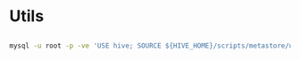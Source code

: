# Utils

##

```sh
mysql -u root -p -ve 'USE hive; SOURCE ${HIVE_HOME}/scripts/metastore/upgrade/mysql/hive-schema-3.1.0.mysql.sql'
```
